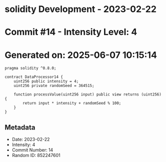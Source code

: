﻿# solidity Development - 2023-02-22
# Commit #14 - Intensity Level: 4
# Generated on: 2025-06-07 10:15:14
```solidity
pragma solidity ^0.8.0;

contract DataProcessor14 {
    uint256 public intensity = 4;
    uint256 private randomSeed = 364515;

    function processValue(uint256 input) public view returns (uint256) {
        return input * intensity + randomSeed % 100;
    }
}
```
## Metadata
- Date: 2023-02-22
- Intensity: 4
- Commit Number: 14
- Random ID: 852247601

